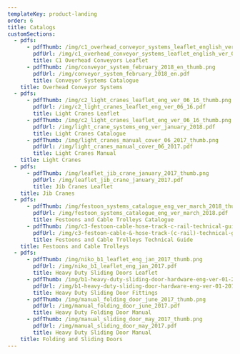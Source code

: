 ```yaml
---
templateKey: product-landing
order: 6
title: Catalogs
customSections:
  - pdfs:
      - pdfThumb: /img/c1_overhead_conveyor_systems_leaflet_english_ver_04_16_thumb.png
        pdfUrl: /img/c1_overhead_conveyor_systems_leaflet_english_ver_04_16_print.pdf
        title: C1 Overhead Conveyors Leaflet
      - pdfThumb: /img/conveyor_system_february_2018_en_thumb.png
        pdfUrl: /img/conveyor_system_february_2018_en.pdf
        title: Conveyor Systems Catalogue
    title: Overhead Conveyor Systems
  - pdfs:
      - pdfThumb: /img/c2_light_cranes_leaflet_eng_ver_06_16_thumb.png
        pdfUrl: /img/c2_light_cranes_leaflet_eng_ver_06_16.pdf
        title: Light Cranes Leaflet
      - pdfThumb: /img/c2_light_cranes_leaflet_eng_ver_06_16_thumb.png
        pdfUrl: /img/light_crane_systems_eng_ver_january_2018.pdf
        title: Light Cranes Catalogue
      - pdfThumb: /img/light_cranes_manual_cover_06_2017_thumb.png
        pdfUrl: /img/light_cranes_manual_cover_06_2017.pdf
        title: Light Cranes Manual
    title: Light Cranes
  - pdfs:
      - pdfThumb: /img/leaflet_jib_crane_january_2017_thumb.png
        pdfUrl: /img/leaflet_jib_crane_january_2017.pdf
        title: Jib Cranes Leaflet
    title: Jib Cranes
  - pdfs:
      - pdfThumb: /img/festoon_systems_catalogue_eng_ver_march_2018_thumb.png
        pdfUrl: /img/festoon_systems_catalogue_eng_ver_march_2018.pdf
        title: Festoons and Cable Trolleys Catalogue
      - pdfThumb: /img/c3-festoon-cable-hose-track-c-rail-technical-guide_thumb.png
        pdfUrl: /img/c3-festoon-cable-&-hose-track-(c-rail)-technical-guide.pdf
        title: Festoons and Cable Trolleys Technical Guide
    title: Festoons and Cable Trolleys
  - pdfs:
      - pdfThumb: /img/niko_b1_leaflet_eng_jan_2017_thumb.png
        pdfUrl: /img/niko_b1_leaflet_eng_jan_2017.pdf
        title: Heavy Duty Sliding Doors Leaflet
      - pdfThumb: /img/b1-heavy-duty-sliding-door-hardware-eng-ver-01-2017_thumb.png
        pdfUrl: /img/b1-heavy-duty-sliding-door-hardware-eng-ver-01-2017.pdf
        title: Heavy Duty Sliding Door Fittings
      - pdfThumb: /img/manual_folding_door_june_2017_thumb.png
        pdfUrl: /img/manual_folding_door_june_2017.pdf
        title: Heavy Duty Folding Door Manual
      - pdfThumb: /img/manual_sliding_door_may_2017_thumb.png
        pdfUrl: /img/manual_sliding_door_may_2017.pdf
        title: Heavy Duty Sliding Door Manual
    title: Folding and Sliding Doors
---
```


